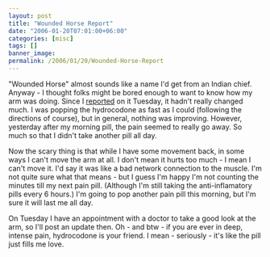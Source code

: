 ```yaml
---
layout: post
title: "Wounded Horse Report"
date: "2006-01-20T07:01:00+06:00"
categories: [misc]
tags: []
banner_image: 
permalink: /2006/01/20/Wounded-Horse-Report
---
```


"Wounded Horse" almost sounds like a name I'd get from an Indian chief. Anyway - I thought folks might be bored enough to want to know how my arm was doing. Since I <a href="http://ray.camdenfamily.com/index.cfm/2006/1/17/If-I-was-a-horse-they-would-shoot-me">reported</a> on it Tuesday, it hadn't really changed much. I was popping the hydrocodone as fast as I could (following the directions of course), but in general, nothing was improving. However, yesterday after my morning pill, the pain seemed to really go away. So much so that I didn't take another pill all day.
<!--more-->
Now the scary thing is that while I have some movement back, in some ways I can't move the arm at all. I don't mean it hurts too much - I mean I can't move it. I'd say it was like a bad network connection to the muscle. I'm not quite sure what that means - but I guess I'm happy I'm not counting the minutes till my next pain pill. (Although I'm still taking the anti-inflamatory pills every 6 hours.) I'm going to pop another pain pill this morning, but I'm sure it will last me all day. 

On Tuesday I have an appointment with a doctor to take a good look at the arm, so I'll post an update then. Oh - and btw - if you are ever in deep, intense pain, hydrocodone is your friend. I mean - seriously - it's like the pill just fills me love.